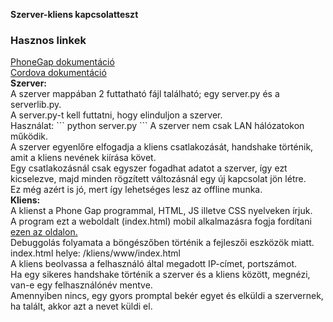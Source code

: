 <!Doctype html>
<b>Szerver-kliens kapcsolatteszt</b><br>
<h3>Hasznos linkek</h3>
<a href = "http://docs.phonegap.com/">PhoneGap dokumentáció</a><br>
<a href="https://cordova.apache.org/docs/en/latest/">Cordova dokumentáció</a><br>
<b>Szerver:</b><br>
A szerver mappában 2 futtatható fájl található; egy server.py és a serverlib.py.<br>
A server.py-t kell futtatni, hogy elinduljon a szerver.<br>
Használat:  
```
python server.py <port száma>
 ```
A szerver nem csak LAN hálózatokon működik.<br>
A szerver egyenlőre elfogadja a kliens csatlakozását, handshake történik, amit a kliens nevének kiírása követ.<br>
Egy csatlakozásnál csak egyszer fogadhat adatot a szerver, így ezt kicselezve, majd minden rögzített változásnál egy új kapcsolat jön létre.<br>
Ez még azért is jó, mert így lehetséges lesz az offline munka.<br>
<b>Kliens:</b><br>
A klienst a Phone Gap programmal, HTML, JS illetve CSS nyelveken írjuk.<br>
A program ezt a weboldalt (index.html) mobil alkalmazásra fogja fordítani <a href = "https://build.phonegap.com">ezen az oldalon.</a><br>
Debuggolás folyamata a böngészőben történik a fejleszői eszközök miatt.<br>
index.html helye: /kliens/www/index.html<br>
A kliens beolvassa a felhasználó által megadott IP-címet, portszámot.<br>
Ha egy sikeres handshake történik a szerver és a kliens között, megnézi, van-e egy felhasználónév mentve.<br>
Amennyiben nincs, egy gyors promptal bekér egyet és elküldi a szervernek, ha talált, akkor azt a nevet küldi el. <br>
